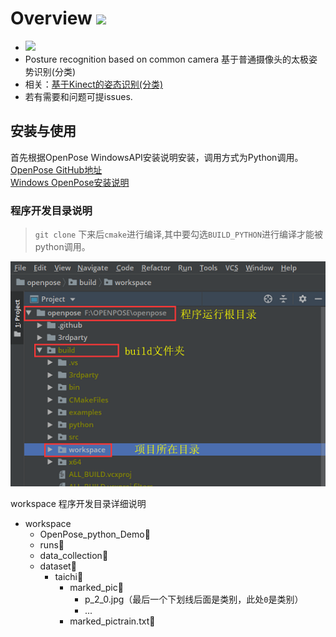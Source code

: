 # Overview ![](https://camo.githubusercontent.com/2d21dcc74fc13272cce1a3b020085968fc269cf7/68747470733a2f2f696d672e736869656c64732e696f2f62616467652f70726f70657274792d706572736f6e616c2532307265706f7369746f72792d627269676874677265656e2e737667)

- ![](https://img.shields.io/badge/Author-%40wfnian%F0%9F%98%81-red.svg)
- Posture recognition based on common camera 基于普通摄像头的太极姿势识别(分类)
- 相关：[基于Kinect的姿态识别(分类)](https://github.com/wfnian/kinect/wiki)
- 若有需要和问题可提issues.

## 安装与使用
首先根据OpenPose WindowsAPI安装说明安装，调用方式为Python调用。  
[OpenPose GitHub地址](https://github.com/CMU-Perceptual-Computing-Lab/openpose)  
[Windows OpenPose安装说明](https://github.com/CMU-Perceptual-Computing-Lab/openpose/blob/master/doc/installation.md)

### 程序开发目录说明
> `git clone` 下来后`cmake`进行编译,其中要勾选`BUILD_PYTHON`进行编译才能被python调用。
> 
![](./sundry/dir.png)

workspace 程序开发目录详细说明

- workspace
  - OpenPose_python_Demo📁
  - runs📁
  - data_collection📁
  - dataset📁
    - taichi📁
      - marked_pic📁
        - p_2_0.jpg（最后一个下划线后面是类别，此处`0`是类别）
        - ...
      - marked_pictrain.txt📄


